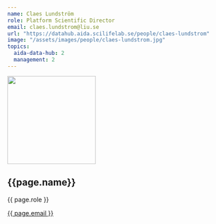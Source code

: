 ```yaml
---
name: Claes Lundström
role: Platform Scientific Director
email: claes.lundstrom@liu.se
url: "https://datahub.aida.scilifelab.se/people/claes-lundstrom"
image: "/assets/images/people/claes-lundstrom.jpg"
topics:
  aida-data-hub: 2
  management: 2
---
```

<div class="personContainer">
  <div class="personSub">
  <img  src="{{ page.image }}" alt="" style="width: 200px; cursor: pointer;">
</div>
<div class="personSub">
  <h2>{{page.name}}</h2>
  <p>{{ page.role }}</p>
  <p><a href="{{ page.mailto }}">{{ page.email }}</a></p>
  </div>
</div>
